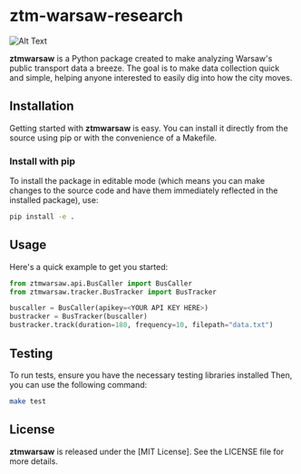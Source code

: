 # ztm-warsaw-research

![Alt Text](notebooks/vehicle_9424_tracking.gif)


**ztmwarsaw** is a Python package created to make analyzing Warsaw's public transport data a breeze. The goal is to make data collection quick and simple, helping anyone interested to easily dig into how the city moves.

## Installation

Getting started with **ztmwarsaw** is easy. You can install it directly from the source using pip or with the convenience of a Makefile.

### Install with pip

To install the package in editable mode (which means you can make changes to the source code and have them immediately reflected in the installed package), use:

```bash
pip install -e .
```

## Usage

Here's a quick example to get you started:

```python
from ztmwarsaw.api.BusCaller import BusCaller
from ztmwarsaw.tracker.BusTracker import BusTracker

buscaller = BusCaller(apikey=<YOUR API KEY HERE>)
bustracker = BusTracker(buscaller)
bustracker.track(duration=180, frequency=10, filepath="data.txt")
```

## Testing

To run tests, ensure you have the necessary testing libraries installed Then, you can use the following command:

```bash
make test
```

## License

**ztmwarsaw** is released under the [MIT License]. See the LICENSE file for more details.
